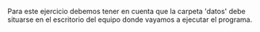 Para este ejercicio debemos tener en cuenta que la carpeta 'datos' debe situarse en el 
escritorio del equipo donde vayamos a ejecutar el programa.
